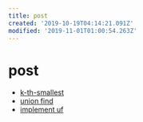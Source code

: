 ```yaml
---
title: post
created: '2019-10-19T04:14:21.091Z'
modified: '2019-11-01T01:00:54.263Z'
---
```


# post


* [k-th-smallest](https://leetcode.com/problems/k-th-smallest-prime-fraction/discuss/115819/Summary-of-solutions-for-problems-%22reducible%22-to-LeetCode-378)
* [union find](https://www.hackerearth.com/practice/notes/disjoint-set-union-union-find/)
* [implement uf](https://leetcode.com/problems/redundant-connection/solution/)


